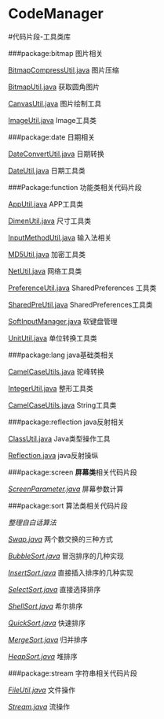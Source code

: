 # CodeManager
#代码片段-工具类库


###package:bitmap
图片相关

[BitmapCompressUtil.java](CodeManager/app/src/main/java/com/lizhaoxuan/codemanager/bitmap/BitmapCompressUtil.java) 图片压缩

[BitmapUtil.java](CodeManager/app/src/main/java/com/lizhaoxuan/codemanager/bitmap/BitmapUtiljava) 获取圆角图片

[CanvasUtil.java](CodeManager/app/src/main/java/com/lizhaoxuan/codemanager/bitmap/CanvasUtil.java) 图片绘制工具

[ImageUtil.java](CodeManager/app/src/main/java/com/lizhaoxuan/codemanager/bitmap/ImageUtil.java) Image工具类

###package:date
日期相关

[DateConvertUtil.java](CodeManager/app/src/main/java/com/lizhaoxuan/codemanager/date/DateConvertUtil.java) 日期转换

[DateUtil.java](CodeManager/app/src/main/java/com/lizhaoxuan/codemanager/date/DateUtil.java) 日期工具类



###Package:function
功能类相关代码片段


[AppUtil.java](CodeManager/app/src/main/java/com/lizhaoxuan/codemanager/function/AppUtil.java)  APP工具类

[DimenUtil.java](CodeManager/app/src/main/java/com/lizhaoxuan/codemanager/function/DimenUtil.java)  尺寸工具类

[InputMethodUtil.java](CodeManager/app/src/main/java/com/lizhaoxuan/codemanager/function/AppUtil.java)  输入法相关

[MD5Util.java](CodeManager/app/src/main/java/com/lizhaoxuan/codemanager/function/MD5Util.java)  加密工具类

[NetUtil.java](CodeManager/app/src/main/java/com/lizhaoxuan/codemanager/function/NetUtil.java)  网络工具类

[PreferenceUtil.java](CodeManager/app/src/main/java/com/lizhaoxuan/codemanager/function/PreferenceUtil.java)  SharedPreferences 工具类

[SharedPreUtil.java](CodeManager/app/src/main/java/com/lizhaoxuan/codemanager/function/SharedPreUtil.java)  SharedPreferences工具类

[SoftInputManager.java](CodeManager/app/src/main/java/com/lizhaoxuan/codemanager/function/SoftInputManager.java)  软键盘管理

[UnitUtil.java](CodeManager/app/src/main/java/com/lizhaoxuan/codemanager/function/UnitUtil.java)  单位转换工具类

	
###package:lang
java基础类相关

[CamelCaseUtils.java](CodeManager/app/src/main/java/com/lizhaoxuan/codemanager/lang/CamelCaseUtils.java)  驼峰转换

[IntegerUtil.java](CodeManager/app/src/main/java/com/lizhaoxuan/codemanager/lang/IntegerUtil.java)  整形工具类

[CamelCaseUtils.java](CodeManager/app/src/main/java/com/lizhaoxuan/codemanager/lang/StringUtilUtils.java)  String工具类


###package:reflection
java反射相关

[ClassUtil.java](CodeManager/app/src/main/java/com/lizhaoxuan/codemanager/reflection/ClassUtil.java)  Java类型操作工具

[Reflection.java](CodeManager/app/src/main/java/com/lizhaoxuan/codemanager/reflection/Reflection.java) java反射操纵

###package:screen
**屏幕类**相关代码片段

*[ScreenParameter.java](CodeManager/app/src/main/java/com/lizhaoxuan/codemanager/screen/ScreenParameter.java)* 屏幕参数计算


###package:sort
算法类相关代码片段

*整理自白话算法*

*[Swap.java](CodeManager/app/src/main/java/com/lizhaoxuan/codemanager/sort/Swap.java)* 两个数交换的三种方式
	
*[BubbleSort.java](CodeManager/app/src/main/java/com/lizhaoxuan/codemanager/sort/BubbleSort.java)* 冒泡排序的几种实现
	
*[InsertSort.java](CodeManager/app/src/main/java/com/lizhaoxuan/codemanager/sort/InsertSort.java)* 直接插入排序的几种实现
	
*[SelectSort.java](CodeManager/app/src/main/java/com/lizhaoxuan/codemanager/sort/SelectSort.java)* 直接选择排序
	
*[ShellSort.java](CodeManager/app/src/main/java/com/lizhaoxuan/codemanager/sort/ShellSort.java)* 希尔排序
	
*[QuickSort.java](CodeManager/app/src/main/java/com/lizhaoxuan/codemanager/sort/QuickSort.java)* 快速排序
	
*[MergeSort.java](CodeManager/app/src/main/java/com/lizhaoxuan/codemanager/sort/MergeSort.java)* 归并排序
	
*[HeapSort.java](CodeManager/app/src/main/java/com/lizhaoxuan/codemanager/sort/HeapSort.java)* 堆排序

###package:stream
字符串相关代码片段

*[FileUtil.java](CodeManager/app/src/main/java/com/lizhaoxuan/codemanager/Stream/FileUtil.java)* 文件操作
	
*[Stream.java](CodeManager/app/src/main/java/com/lizhaoxuan/codemanager/Stream/Stream.java)* 流操作






